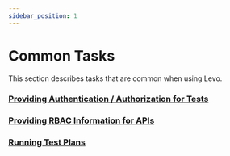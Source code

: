 ```yaml
---
sidebar_position: 1
---
```


# Common Tasks
This section describes tasks that are common when using Levo.

### [Providing Authentication / Authorization for Tests](/security-testing/tasks/authn-authz)

### [Providing RBAC Information for APIs](/security-testing/tasks/api-rbac)

### [Running Test Plans](./running-test-plans/running-test-plans.md)